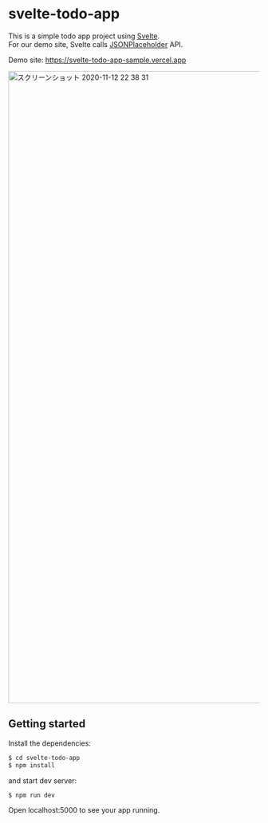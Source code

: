 # svelte-todo-app

This is a simple todo app project using [Svelte](https://svelte.dev/).<br>
For our demo site, Svelte calls [JSONPlaceholder](https://jsonplaceholder.typicode.com/) API.

Demo site: https://svelte-todo-app-sample.vercel.app

<img width="1268" alt="スクリーンショット 2020-11-12 22 38 31" src="https://user-images.githubusercontent.com/20487308/98946889-d1e7f200-2537-11eb-8e7b-985227005301.png">

## Getting started
Install the dependencies:

```sh
$ cd svelte-todo-app
$ npm install
```

and start dev server:

```sh
$ npm run dev
```

Open localhost:5000 to see your app running.

